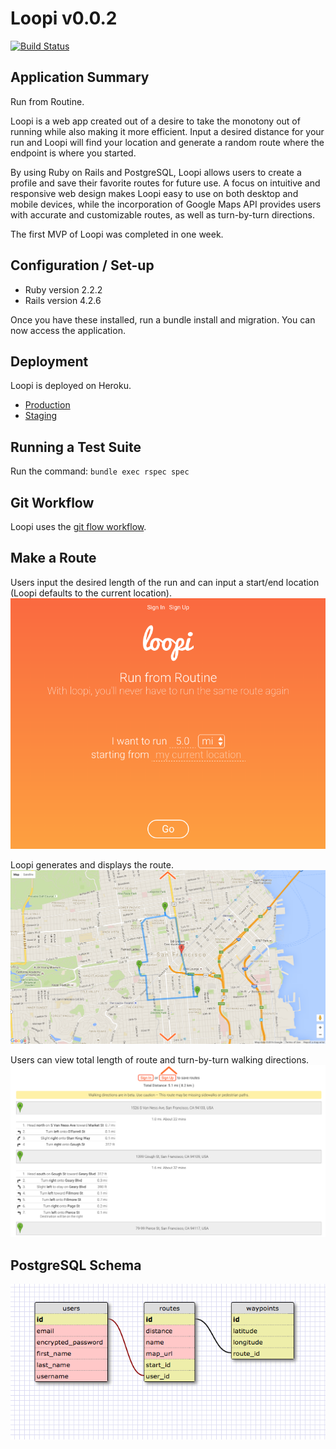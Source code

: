 # Loopi v0.0.2
[![Build Status](https://travis-ci.org/ifricker/running_app.svg?branch=development)](https://travis-ci.org/ifricker/running_app)

## Application Summary
Run from Routine.

Loopi is a web app created out of a desire to take the monotony out of running while also making it more efficient. Input a desired distance for your run and Loopi will find your location and generate a random route where the endpoint is where you started.

By using Ruby on Rails and PostgreSQL, Loopi allows users to create a profile and save their favorite routes for future use. A focus on intuitive and responsive web design makes Loopi easy to use on both desktop and mobile devices, while the incorporation of Google Maps API provides users with accurate and customizable routes, as well as turn-by-turn directions. 

The first MVP of Loopi was completed in one week.

## Configuration / Set-up
- Ruby version 2.2.2
- Rails version 4.2.6

Once you have these installed, run a bundle install and migration. You can now access the application.

## Deployment
Loopi is deployed on Heroku.
- [Production](https://random-running-app.herokuapp.com/ "Loopi Production")
- [Staging](https://random-running-app-staging.herokuapp.com/ "Loopi Staging")

## Running a Test Suite
Run the command: `bundle exec rspec spec`

## Git Workflow
Loopi uses the [git flow workflow](https://danielkummer.github.io/git-flow-cheatsheet/ "git-flow").

## Make a Route
Users input the desired length of the run and can input a start/end location (Loopi defaults to the current location).
![Loopi](/app/assets/images/loopi_home.png "Home page")

Loopi generates and displays the route.
![Loopi Map](/app/assets/images/loopi_map.png "Map of route")

Users can view total length of route and turn-by-turn walking directions.
![Loopi Directions](/app/assets/images/loopi_directions.png "Route directions")

## PostgreSQL Schema
![Schema](/app/assets/images/schema.png "schema")

